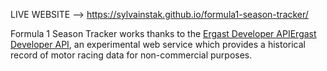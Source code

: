 LIVE WEBSITE --> https://sylvainstak.github.io/formula1-season-tracker/

Formula 1 Season Tracker works thanks to the [Ergast Developer API](https://ergast.com/mrd/)<a href="https://ergast.com/mrd/" target="_blank" rel="noopener">Ergast Developer API</a>, an experimental web service which provides a historical record of motor racing data for non-commercial purposes.